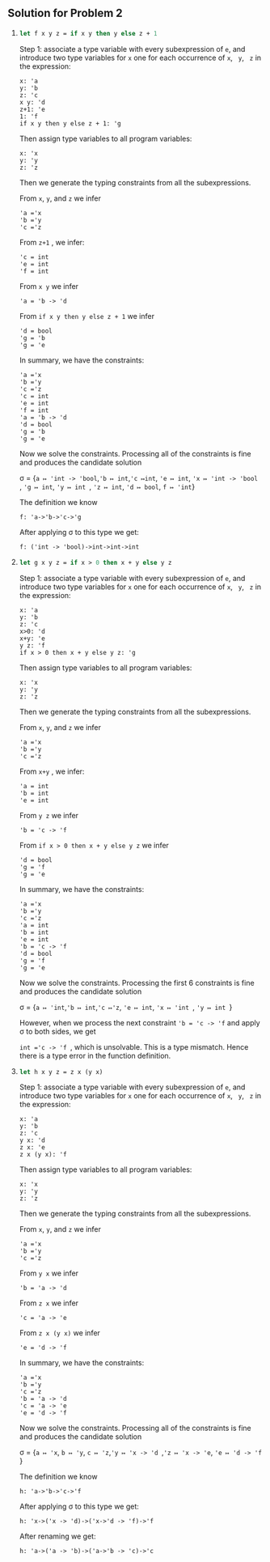 ## Solution for Problem 2

1. ```ocaml
   let f x y z = if x y then y else z + 1
   ```

   Step 1: associate a type variable with every subexpression of `e`, and introduce two type variables for `x` one for each occurrence of `x`, ` y`, ` z` in the expression:

   ```
   x: 'a
   y: 'b
   z: 'c
   x y: 'd
   z+1: 'e
   1: 'f
   if x y then y else z + 1: 'g
   ```

   Then assign type variables to all program variables:

   ```
   x: 'x
   y: 'y
   z: 'z
   ```

   Then we generate the typing constraints from all the subexpressions.

   From `x`, `y`, and `z` we infer

   ```
   'a ='x
   'b ='y
   'c ='z
   ```

   From `z+1` , we infer:

   ```
   'c = int
   'e = int
   'f = int
   ```

   From `x y` we infer

   ```
   'a = 'b -> 'd 
   ```

   From `if x y then y else z + 1` we infer

   ```
   'd = bool
   'g = 'b
   'g = 'e
   ```

    In summary, we have the constraints:

   ```
   'a ='x
   'b ='y
   'c ='z
   'c = int
   'e = int
   'f = int
   'a = 'b -> 'd 
   'd = bool
   'g = 'b
   'g = 'e
   ```

   Now we solve the constraints. Processing all of the constraints is fine and produces the candidate solution

   σ = {`a ↦ 'int -> 'bool`,`'b ↦ int`,`'c ↦int`, `'e ↦ int`, `'x ↦ 'int -> 'bool `, `'g ↦ int`, `'y ↦ int `, `'z ↦ int`, `'d ↦ bool`, `f ↦ 'int`}

   The definition we know

   ```
   f: 'a->'b->'c->'g
   ```

   After applying σ to this type we get:

   ```
   f: ('int -> 'bool)->int->int->int
   ```

2. ```ocaml
   let g x y z = if x > 0 then x + y else y z
   ```

   Step 1: associate a type variable with every subexpression of `e`, and introduce two type variables for `x` one for each occurrence of `x`, ` y`, ` z` in the expression:

   ```
   x: 'a
   y: 'b
   z: 'c
   x>0: 'd
   x+y: 'e
   y z: 'f
   if x > 0 then x + y else y z: 'g
   ```

   Then assign type variables to all program variables:

   ```
   x: 'x
   y: 'y
   z: 'z
   ```

   Then we generate the typing constraints from all the subexpressions.

   From `x`, `y`, and `z` we infer

   ```
   'a ='x
   'b ='y
   'c ='z
   ```

   From `x+y` , we infer:

   ```
   'a = int
   'b = int
   'e = int
   ```

   From `y z` we infer

   ```
   'b = 'c -> 'f
   ```

   From `if x > 0 then x + y else y z` we infer

   ```
   'd = bool
   'g = 'f
   'g = 'e
   ```

    In summary, we have the constraints:

   ```
   'a ='x
   'b ='y
   'c ='z
   'a = int
   'b = int
   'e = int
   'b = 'c -> 'f
   'd = bool
   'g = 'f
   'g = 'e
   ```

   Now we solve the constraints. Processing the first 6 constraints is fine and produces the candidate solution

   σ = {`a ↦ 'int`,`'b ↦ int`,`'c ↦'z`, `'e ↦ int`, `'x ↦ 'int `, `'y ↦ int `}

   However, when we process the next constraint `'b = 'c -> 'f` and apply σ to both sides, we get

   `int ='c -> 'f `, which is unsolvable. This is a type mismatch. Hence there is a type error in the function definition.

3. ```ocaml
   let h x y z = z x (y x)
   ```

   Step 1: associate a type variable with every subexpression of `e`, and introduce two type variables for `x` one for each occurrence of `x`, ` y`, ` z` in the expression:

   ```
   x: 'a
   y: 'b
   z: 'c
   y x: 'd
   z x: 'e
   z x (y x): 'f
   ```

   Then assign type variables to all program variables:

   ```
   x: 'x
   y: 'y
   z: 'z
   ```

   Then we generate the typing constraints from all the subexpressions.

   From `x`, `y`, and `z` we infer

   ```
   'a ='x
   'b ='y
   'c ='z
   ```

   From `y x` we infer

   ```
   'b = 'a -> 'd 
   ```

   From `z x` we infer

   ```
   'c = 'a -> 'e
   ```

   From `z x (y x)` we infer

   ```
   'e = 'd -> 'f 
   ```

    In summary, we have the constraints:

   ```
   'a ='x
   'b ='y
   'c ='z
   'b = 'a -> 'd 
   'c = 'a -> 'e
   'e = 'd -> 'f 
   ```

   Now we solve the constraints. Processing all of the constraints is fine and produces the candidate solution

   σ = {`a ↦ 'x`, `b ↦ 'y`, `c ↦ 'z`,`'y ↦ 'x -> 'd `,`'z ↦ 'x -> 'e`, `'e ↦ 'd -> 'f `}

   The definition we know

   ```
   h: 'a->'b->'c->'f
   ```

   After applying σ to this type we get:

   ```
   h: 'x->('x -> 'd)->('x->'d -> 'f)->'f
   ```

   After renaming we get:

   ```
   h: 'a->('a -> 'b)->('a->'b -> 'c)->'c
   ```

   
